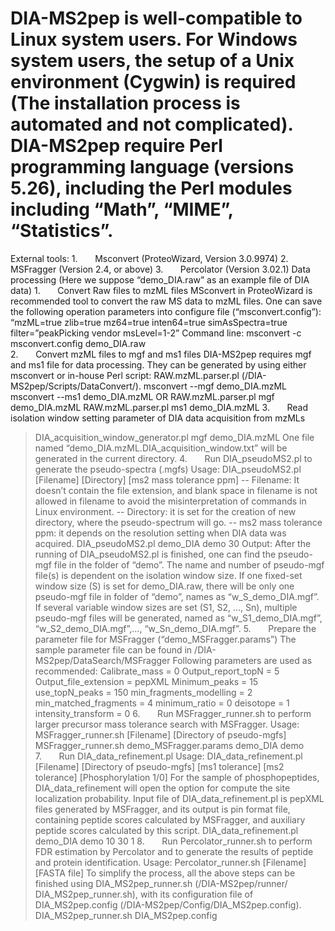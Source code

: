 # DIA-MS2pep is well-compatible to Linux system users. For Windows system users, the setup of a Unix environment (Cygwin) is required (The installation process is automated and not complicated). DIA-MS2pep require Perl programming language (versions 5.26), including the Perl modules including “Math”, “MIME”, “Statistics”. 
External tools:
1.       Msconvert (ProteoWizard, Version 3.0.9974)
2.       MSFragger (Version 2.4, or above)
3.       Percolator (Version 3.02.1)
Data processing (Here we suppose “demo_DIA.raw” as an example file of DIA data)
1.       Convert Raw files to mzML files
MSconvert in ProteoWizard is recommended tool to convert the raw MS data to mzML files.
One can save the following operation parameters into configure file (“msconvert.config”):
“mzML=true
zlib=true
mz64=true
inten64=true
simAsSpectra=true
filter=”peakPicking vendor msLevel=1-2”
Command line:
msconvert -c msconvert.config demo_DIA.raw                                       
2.       Convert mzML files to mgf and ms1 files
DIA-MS2pep requires mgf and ms1 file for data processing. They can be generated by using either msconvert or in-house Perl script: RAW.mzML.parser.pl (/DIA-MS2pep/Scripts/DataConvert/).
msconvert --mgf demo_DIA.mzML
msconvert --ms1 demo_DIA.mzML 
OR
RAW.mzML.parser.pl mgf demo_DIA.mzML 
RAW.mzML.parser.pl ms1 demo_DIA.mzML 
3.       Read isolation window setting parameter of DIA data acquisition from mzMLs
> DIA_acquisition_window_generator.pl mgf demo_DIA.mzML
One file named “demo_DIA.mzML.DIA_acquisition_window.txt” will be generated in the current directory.
4.       Run DIA_pseudoMS2.pl to generate the pseudo-spectra (.mgfs) 
Usage: DIA_pseudoMS2.pl [Filename] [Directory] [ms2 mass tolerance ppm]
-- Filename: It doesn’t contain the file extension, and blank space in filename is not allowed in filename to avoid the misinterpretation of commands in Linux environment.
-- Directory: it is set for the creation of new directory, where the pseudo-spectrum will go.
-- ms2 mass tolerance ppm: it depends on the resolution setting when DIA data was acquired.
DIA_pseudoMS2.pl demo_DIA demo 30 
Output: After the running of DIA_pseudoMS2.pl is finished, one can find the pseudo-mgf file in the folder of “demo”. The name and number of pseudo-mgf file(s) is dependent on the isolation window size. If one fixed-set window size (S) is set for demo_DIA.raw, there will be only one pseudo-mgf file in folder of “demo”, names as “w_S_demo_DIA.mgf”. If several variable window sizes are set (S1, S2, …, Sn), multiple pseudo-mgf files will be generated, named as “w_S1_demo_DIA.mgf”, “w_S2_demo_DIA.mgf”,…, “w_Sn_demo_DIA.mgf”.
5.       Prepare the parameter file for MSFragger (“demo_MSFragger.params”)
The sample parameter file can be found in /DIA-MS2pep/DataSearch/MSFragger
Following parameters are used as recommended:
Calibrate_mass = 0
Output_report_topN = 5
Output_file_extension = pepXML
Minimum_peaks = 15
use_topN_peaks = 150
min_fragments_modelling = 2
min_matched_fragments = 4
minimum_ratio = 0
deisotope = 1
intensity_transform = 0
6.       Run MSFragger_runner.sh to perform larger precursor mass tolerance search with MSFragger.
Usage: MSFragger_runner.sh [Filename] [Directory of pseudo-mgfs]
MSFragger_runner.sh demo_MSFragger.params demo_DIA demo
7.       Run DIA_data_refinement.pl
Usage: DIA_data_refinement.pl [Filename] [Directory of pseudo-mgfs] [ms1 tolerance] [ms2 tolerance] [Phosphorylation 1/0]
For the sample of phosphopeptides, DIA_data_refinement will open the option for compute the site localization probability. 
Input file of DIA_data_refinement.pl is pepXML files generated by MSFragger, and its output is pin format file, containing peptide scores calculated by MSFragger, and auxiliary peptide scores calculated by this script.
DIA_data_refinement.pl demo_DIA demo 10 30 1
8.       Run Percolator_runner.sh to perform FDR estimation by Percolator and to generate the results of peptide and protein identification. 
Usage: Percolator_runner.sh [Filename] [FASTA file]
To simplify the process, all the above steps can be finished using DIA_MS2pep_runner.sh (/DIA-MS2pep/runner/ DIA_MS2pep_runner.sh), with its configuration file of DIA_MS2pep.config (/DIA-MS2pep/Config/DIA_MS2pep.config). 
DIA_MS2pep_runner.sh DIA_MS2pep.config
